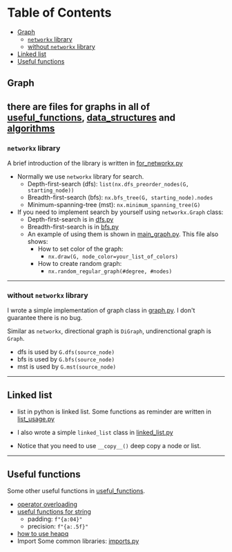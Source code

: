 # Table of Contents
- [Graph](#graph)
  * [`networkx` library](#-networkx--library)
  * [without `networkx` library](#without--networkx--library)
- [Linked list](#linked-list)
- [Useful functions](#useful-functions)

## Graph
there are files for graphs in all of [useful_functions](./useful_functions), 
[data_structures](./data_structures) and [algorithms](./algorithms)
---
### `networkx` library

A brief introduction of the library is written in [for_networkx.py](./useful_functions/for_networkx.py)

- Normally we use `networkx` library for search.
  - Depth-first-search (dfs): `list(nx.dfs_preorder_nodes(G, starting_node))`
  - Breadth-first-search (bfs): `nx.bfs_tree(G, starting_node).nodes`
  - Minimum-spanning-tree (mst): `nx.minimum_spanning_tree(G)`
- If you need to implement search by yourself using `networkx.Graph` class:
  - Depth-first-search is in [dfs.py](./algorithms/graph_search/dfs.py)
  - Breadth-first-search is in [bfs.py](./algorithms/graph_search/bfs.py)
  - An example of using them is shown in [main_graph.py](./algorithms/main_graph.py). This file also shows:
    - How to set color of the graph:
      - `nx.draw(G, node_color=your_list_of_colors)`
    - How to create random graph: 
      - `nx.random_regular_graph(#degree, #nodes)`
---
### without `networkx` library
      
I wrote a simple implementation of graph class in [graph.py](./data_structures/graph.py).
I don't guarantee there is no bug.

Similar as `networkx`,  directional graph is `DiGraph`,
undirenctional graph is `Graph`.

- dfs is used by `G.dfs(source_node)`
- bfs is used by `G.bfs(source_node)`
- mst is used by `G.mst(source_node)`

---

## Linked list
- list in python is linked list. 
Some functions as reminder are written in [list_usage.py](useful_functions/list_usage.py)

- I also wrote a simple `linked_list` class in [linked_list.py](./data_structures/linked_list.py)
- Notice that you need to use 
`__copy__()` deep copy a node or list.

---

## Useful functions
Some other useful functions in [useful_functions](./useful_functions).
- [operator overloading](./useful_functions/operator_overloading.py)
- [useful functions for string](./useful_functions/for_string.py)
  - padding: `f"{a:04}"`
  - precision: `f"{a:.5f}"`
- [how to use heapq](./useful_functions/for_heapq.py)
- Import Some common libraries: [imports.py](./useful_functions/imports.py)